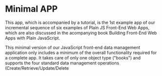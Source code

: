 # Minimal APP
This app, which is accompanied by a tutorial, is the 1st example app of our incremental sequence of six examples of Plain JS Front-End Web Apps, which are also discussed in the acompanying book Building Front-End Web Apps with Plain JavaScript.

This minimal version of our JavaScript front-end data management application only includes a minimum of the overall functionality required for a complete app. It takes care of only one object type ("books") and supports the four standard data management operations (Create/Retrieve/Update/Delete